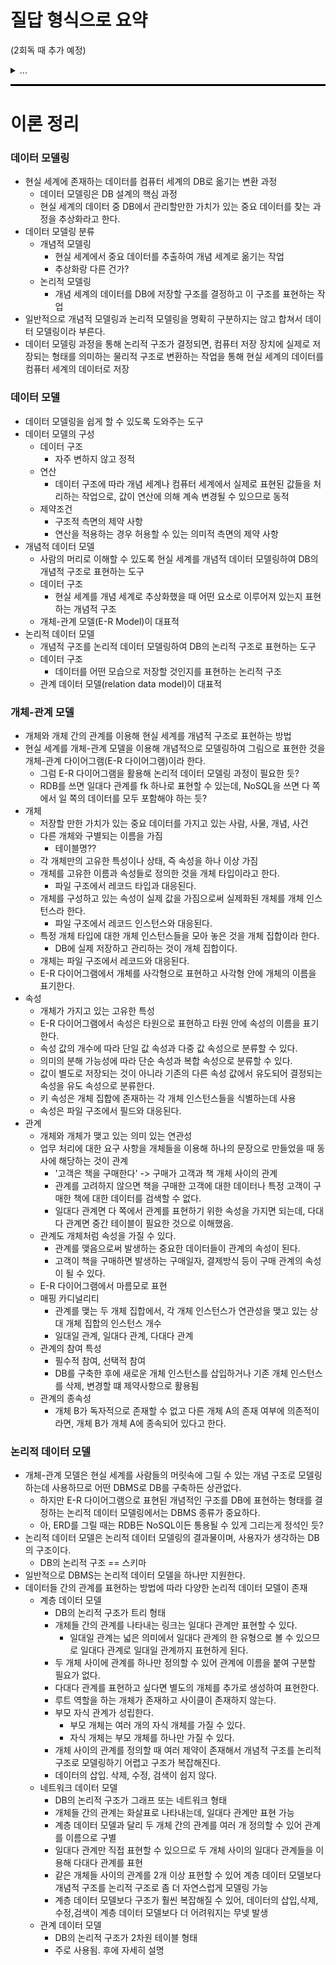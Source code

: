 # 질답 형식으로 요약
(2회독 때 추가 예정)
<details>
<summary>...</summary>

...
</details>

<hr style="height: 3px; background-color: black; border: none;">

# 이론 정리

### 데이터 모델링
- 현실 세계에 존재하는 데이터를 컴퓨터 세계의 DB로 옮기는 변환 과정
  - 데이터 모델링은 DB 설계의 핵심 과정
  - 현실 세계의 데이터 중 DB에서 관리할만한 가치가 있는 중요 데이터를 찾는 과정을 추상화라고 한다.
- 데이터 모델링 분류
  - 개념적 모델링
    - 현실 세계에서 중요 데이터를 추출하여 개념 세계로 옮기는 작업
    - 추상화랑 다른 건가?
  - 논리적 모델링
    - 개념 세계의 데이터를 DB에 저장할 구조를 결정하고 이 구조를 표현하는 작업
- 일반적으로 개념적 모델링과 논리적 모델링을 명확히 구분하지는 않고 합쳐서 데이터 모델링이라 부른다.
- 데이터 모델링 과정을 통해 논리적 구조가 결정되면, 컴퓨터 저장 장치에 실제로 저장되는 형태를 의미하는 물리적 구조로 변환하는 작업을 통해 현실 세계의 데이터를 컴퓨터 세계의 데이터로 저장

### 데이터 모델
- 데이터 모델링을 쉽게 할 수 있도록 도와주는 도구
- 데이터 모델의 구성
  - 데이터 구조
    - 자주 변하지 않고 정적
  - 연산
    - 데이터 구조에 따라 개념 세계나 컴퓨터 세계에서 실제로 표현된 값들을 처리하는 작업으로, 값이 연산에 의해 계속 변경될 수 있으므로 동적
  - 제약조건
    - 구조적 측면의 제약 사항
    - 연산을 적용하는 경우 허용할 수 있는 의미적 측면의 제약 사항
- 개념적 데이터 모델
  - 사람의 머리로 이해할 수 있도록 현실 세계를 개념적 데이터 모델링하여 DB의 개념적 구조로 표현하는 도구
  - 데이터 구조
    - 현실 세계를 개념 세계로 추상화했을 때 어떤 요소로 이루어져 있는지 표현하는 개념적 구조
  - 개체-관계 모델(E-R Model)이 대표적
- 논리적 데이터 모델
  - 개념적 구조를 논리적 데이터 모델링하여 DB의 논리적 구조로 표현하는 도구
  - 데이터 구조
    - 데이터를 어떤 모습으로 저장할 것인지를 표현하는 논리적 구조
  - 관계 데이터 모델(relation data model)이 대표적

### 개체-관계 모델
- 개체와 개체 간의 관계를 이용해 현실 세계를 개념적 구조로 표현하는 방법
- 현실 세계를 개체-관계 모델을 이용해 개념적으로 모델링하여 그림으로 표현한 것을 개체-관계 다이어그램(E-R 다이어그램)이라 한다.
  - 그럼 E-R 다이어그램을 활용해 논리적 데이터 모델링 과정이 필요한 듯?
  - RDB를 쓰면 일대다 관계를 fk 하나로 표현할 수 있는데, NoSQL을 쓰면 다 쪽에서 일 쪽의 데이터를 모두 포함해야 하는 듯?
- 개체
  - 저장할 만한 가치가 있는 중요 데이터를 가지고 있는 사람, 사물, 개념, 사건
  - 다른 개체와 구별되는 이름을 가짐
    - 테이블명??
  - 각 개체만의 고유한 특성이나 상태, 즉 속성을 하나 이상 가짐
  - 개체를 고유한 이름과 속성들로 정의한 것을 개체 타입이라고 한다.
    - 파일 구조에서 레코드 타입과 대응된다.
  - 개체를 구성하고 있는 속성이 실제 값을 가짐으로써 실제화된 개체를 개체 인스턴스라 한다.
    - 파일 구조에서 레코드 인스턴스와 대응된다.
  - 특정 개체 타입에 대한 개체 인스턴스들을 모아 놓은 것을 개체 집합이라 한다.
    - DB에 실제 저장하고 관리하는 것이 개체 집합이다.
  - 개체는 파일 구조에서 레코드와 대응된다.
  - E-R 다이어그램에서 개체를 사각형으로 표현하고 사각형 안에 개체의 이름을 표기한다.
- 속성
  - 개체가 가지고 있는 고유한 특성
  - E-R 다이어그램에서 속성은 타원으로 표현하고 타원 안에 속성의 이름을 표기한다.
  - 속성 값의 개수에 따라 단일 값 속성과 다중 값 속성으로 분류할 수 있다.
  - 의미의 분해 가능성에 따라 단순 속성과 복합 속성으로 분류할 수 있다.
  - 값이 별도로 저장되는 것이 아니라 기존의 다른 속성 값에서 유도되어 결정되는 속성을 유도 속성으로 분류한다.
  - 키 속성은 개체 집합에 존재하는 각 개체 인스턴스들을 식별하는데 사용
  - 속성은 파일 구조에서 필드와 대응된다.
- 관계
  - 개체와 개체가 맺고 있는 의미 있는 연관성
  - 업무 처리에 대한 요구 사항을 개체들을 이용해 하나의 문장으로 만들었을 때 동사에 해당하는 것이 관계
    - '고객은 책을 구매한다' -> 구매가 고객과 책 개체 사이의 관계
    - 관계를 고려하지 않으면 책을 구매한 고객에 대한 데이터나 특정 고객이 구매한 책에 대한 데이터를 검색할 수 없다.
    - 일대다 관계면 다 쪽에서 관계를 표현하기 위한 속성을 가지면 되는데, 다대다 관계면 중간 테이블이 필요한 것으로 이해했음.
  - 관계도 개체처럼 속성을 가질 수 있다.
    - 관계를 맺음으로써 발생하는 중요한 데이터들이 관계의 속성이 된다.
    - 고객이 책을 구매하면 발생하는 구매일자, 결제방식 등이 구매 관계의 속성이 될 수 있다.
  - E-R 다이어그램에서 마름모로 표현
  - 매핑 카디널리티
    - 관계를 맺는 두 개체 집합에서, 각 개체 인스턴스가 연관성을 맺고 있는 상대 개체 집합의 인스턴스 개수
    - 일대일 관계, 일대다 관계, 다대다 관계
  - 관계의 참여 특성
    - 필수적 참여, 선택적 참여
    - DB를 구축한 후에 새로운 개체 인스턴스를 삽입하거나 기존 개체 인스턴스를 삭제, 변경할 떄 제약사항으로 활용됨
  - 관계의 종속성
    - 개체 B가 독자적으로 존재할 수 없고 다른 개체 A의 존재 여부에 의존적이라면, 개체 B가 개체 A에 종속되어 있다고 한다.

### 논리적 데이터 모델
- 개체-관계 모델은 현실 세계를 사람들의 머릿속에 그릴 수 있는 개념 구조로 모델링하는데 사용하므로 어떤 DBMS로 DB를 구축하든 상관없다.
  - 하지만 E-R 다이어그램으로 표현된 개념적인 구조를 DB에 표현하는 형태를 결정하는 논리적 데이터 모델링에서는 DBMS 종류가 중요하다.
  - 아, ERD를 그릴 때는 RDB든 NoSQL이든 통용될 수 있게 그리는게 정석인 듯?
- 논리적 데이터 모델은 논리적 데이터 모델링의 결과물이며, 사용자가 생각하는 DB의 구조이다.
  - DB의 논리적 구조 == 스키마
- 일반적으로 DBMS는 논리적 데이터 모델을 하나만 지원한다.
- 데이터들 간의 관계를 표현하는 방법에 따라 다양한 논리적 데이터 모델이 존재
  - 계층 데이터 모델
    - DB의 논리적 구조가 트리 형태
    - 개체들 간의 관계를 나타내는 링크는 일대다 관계만 표현할 수 있다.
      - 일대일 관계는 넓은 의미에서 일대다 관계의 한 유형으로 볼 수 있으므로 일대다 관계로 일대일 관계까지 표현하게 된다.
    - 두 개체 사이에 관계를 하나만 정의할 수 있어 관계에 이름을 붙여 구분할 필요가 없다.
    - 다대다 관계를 표현하고 싶다면 별도의 개체를 추가로 생성하여 표현한다.
    - 루트 역할을 하는 개체가 존재하고 사이클이 존재하지 않는다.
    - 부모 자식 관계가 성립한다.
      - 부모 개체는 여러 개의 자식 개체를 가질 수 있다.
      - 자식 개체는 부모 개체를 하나만 가질 수 있다.
    - 개체 사이의 관계를 정의할 때 여러 제약이 존재해서 개념적 구조를 논리적 구조로 모델링하기 어렵고 구조가 복잡해진다.
    - 데이터의 삽입. 삭제, 수정, 검색이 쉽지 않다.
  - 네트워크 데이터 모델
    - DB의 논리적 구조가 그래프 또는 네트워크 형태
    - 개체들 간의 관계는 화살표로 나타내는데, 일대다 관계만 표현 가능
    - 계층 데이터 모델과 달리 두 개체 간의 관계를 여러 개 정의할 수 있어 관계를 이름으로 구별
    - 일대다 관계만 직접 표현할 수 있으므로 두 개체 사이의 일대다 관계들을 이용해 다대다 관계를 표현
    - 같은 개체들 사이의 관계를 2개 이상 표현할 수 있어 계층 데이터 모델보다 개념적 구조를 논리적 구조로 좀 더 자연스럽게 모델링 가능
    - 계층 데이터 모델보다 구조가 훨씬 복잡해질 수 있어, 데이터의 삽입,삭제,수정,검색이 계층 데이터 모델보다 더 어려워지는 무넺 발생
  - 관계 데이터 모델
    - DB의 논리적 구조가 2차원 테이블 형태
    - 주로 사용됨. 후에 자세히 설명
